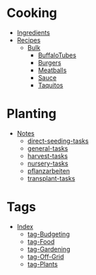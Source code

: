 #
# Cooking
- [Ingredients](Ingredients.md)
- [Recipes]()
	- [Bulk]()
		- [BuffaloTubes](BuffaloTubes.md)
		- [Burgers](Burgers.md)
		- [Meatballs](Meatballs.md)
		- [Sauce](Sauce.md)
		- [Taquitos](Taquitos.md)
# Planting
- [Notes]()
	- [direct-seeding-tasks](direct-seeding-tasks.md)
	- [general-tasks](general-tasks.md)
	- [harvest-tasks](harvest-tasks.md)
	- [nursery-tasks](nursery-tasks.md)
	- [pflanzarbeiten](pflanzarbeiten.md)
	- [transplant-tasks](transplant-tasks.md)
# Tags
- [Index](Index.md)
	- [tag-Budgeting](tag-Budgeting.md)
	- [tag-Food](tag-Food.md)
	- [tag-Gardening](tag-Gardening.md)
	- [tag-Off-Grid](tag-Off-Grid.md)
	- [tag-Plants](tag-Plants.md)
